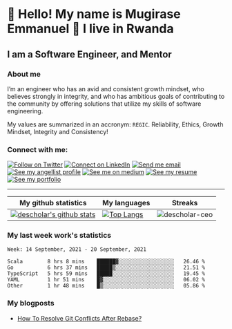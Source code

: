 # :handshake: Hello! My name is Mugirase Emmanuel :man: I live in Rwanda

## I am a Software Engineer, and Mentor
### About me
I’m an engineer who has an avid and consistent growth mindset, who believes strongly in integrity, and who has ambitious goals of contributing to the community by offering solutions that utilize my skills of software engineering.

My values are summarized in an accronym: `REGIC`. Reliability, Ethics, Growth Mindset, Integrity and Consistency!

### Connect with me:

[![Follow on Twitter](https://img.shields.io/badge/--twitter?label=Twitter&logo=Twitter&style=social)](https://twitter.com/descholar3) [![Connect on LinkedIn](https://img.shields.io/badge/--linkedin?label=LinkedIn&logo=LinkedIn&style=social)](https://www.linkedin.com/in/mugirase-emmanuel) [![Send me email](https://img.shields.io/badge/--gmail?label=Gmail&logo=Gmail&style=social)](mailto:emmamugira@gmail.com) [![See my angellist profile](https://img.shields.io/badge/--angellist?label=AngelList&logo=AngelList&style=social)](https://angel.co/u/mugirase-emmanuel-1) [![See me on medium](https://img.shields.io/badge/--medium?label=Medium&logo=medium&style=social)](https://medium.com/@emmamugira) [![See my resume](https://img.shields.io/badge/--resume?label=Resume&logo=resume&style=social)](./assets/mugirase-emmanuel-resume.pdf) [![See my portfolio](https://img.shields.io/badge/--portfolio?label=Portfolio&logo=portfolio&style=social)](https://descholar.netlify.app/)
___

|My github statistics|My languages|Streaks|
|-|-|-|
|[![descholar's github stats](https://github-readme-stats.vercel.app/api?username=descholar-ceo&show_icons=true&theme=dark&hide_title=true)](https://github.com/descholar-ceo)|[![Top Langs](https://github-readme-stats.vercel.app/api/top-langs/?username=descholar-ceo&show_icons=true&theme=dark&layout=compact&hide_title=true)](https://github.com/descholar-ceo)|![descholar-ceo](https://github-readme-streak-stats.herokuapp.com/?user=descholar-ceo&theme=dark)

### My last week work's statistics
<!--START_SECTION:waka-->
```text
Week: 14 September, 2021 - 20 September, 2021

Scala        8 hrs 8 mins    ██████▓░░░░░░░░░░░░░░░░░░   26.46 % 
Go           6 hrs 37 mins   █████▒░░░░░░░░░░░░░░░░░░░   21.51 % 
TypeScript   5 hrs 59 mins   █████░░░░░░░░░░░░░░░░░░░░   19.45 % 
YAML         1 hr 51 mins    █▓░░░░░░░░░░░░░░░░░░░░░░░   06.02 % 
Other        1 hr 48 mins    █▒░░░░░░░░░░░░░░░░░░░░░░░   05.86 % 
```
<!--END_SECTION:waka-->
### My blogposts
<!-- BLOG-POST-LIST:START -->
- [How To Resolve Git Conflicts After Rebase?](https://medium.com/@emmamugira/how-to-resolve-git-conflicts-after-rebase-e4afde1eab1?source=rss-e9c027d169e1------2)
<!-- BLOG-POST-LIST:END -->
